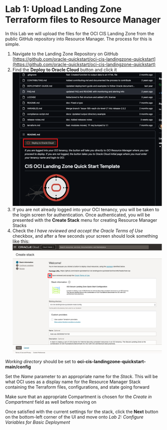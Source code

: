 # Lab 1: Upload Landing Zone Terraform files to Resource Manager

In this Lab we will upload the files for the OCI CIS Landing Zone from the public GitHub repository into Resource Manager. The process for this is simple.

1. Navigate to the Landing Zone Repository on GitHub [https://github.com/oracle-quickstart/oci-cis-landingzone-quickstart](https://github.com/oracle-quickstart/oci-cis-landingzone-quickstart)
2. Find the __Deploy to Oracle Cloud__ button and click it ![Deploy to Oracle Cloud Button](images/button.png " ")
3. If you are not already logged into your OCI tenancy, you will be taken to the login screen for authentication. Once authenticated, you will be presented with the __Create Stack__ menu for creating Resource Manager Stacks
4. Check the _I have reviewed and accept the Oracle Terms of Use_ checkbox, and after a few seconds your screen should look something like this: ![Create Stack Screen](images/create-stack.png " ")

_Working directory_ should be set to __oci-cis-landingzone-quickstart-main/config__

Set the _Name_ parameter to an appropriate name for the _Stack_. This will be what OCI uses as a display name for the Resource Manager Stack containing the Terraform files, configurations, and state going forward

Make sure that an appropriate Compartment is chosen for the _Create in Compartment_ field as well before moving on

Once satisfied with the current settings for the stack, click the __Next__ button on the bottom-left corner of the UI and move onto _Lab 2: Configure Variables for Basic Deployment_
